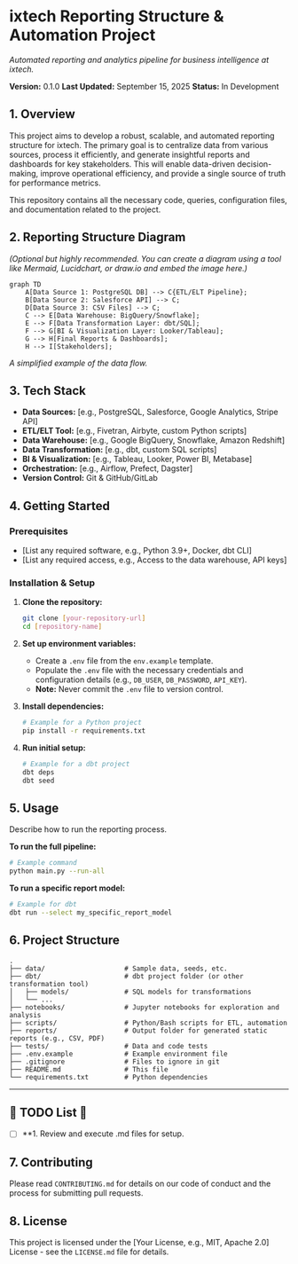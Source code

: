 # ixtech Reporting Structure & Automation Project

*Automated reporting and analytics pipeline for business intelligence at ixtech.*

**Version:** 0.1.0
**Last Updated:** September 15, 2025
**Status:** In Development

## 1\. Overview

This project aims to develop a robust, scalable, and automated reporting structure for ixtech. The primary goal is to centralize data from various sources, process it efficiently, and generate insightful reports and dashboards for key stakeholders. This will enable data-driven decision-making, improve operational efficiency, and provide a single source of truth for performance metrics.

This repository contains all the necessary code, queries, configuration files, and documentation related to the project.

## 2\. Reporting Structure Diagram

*(Optional but highly recommended. You can create a diagram using a tool like Mermaid, Lucidchart, or draw.io and embed the image here.)*

```mermaid
graph TD
    A[Data Source 1: PostgreSQL DB] --> C{ETL/ELT Pipeline};
    B[Data Source 2: Salesforce API] --> C;
    D[Data Source 3: CSV Files] --> C;
    C --> E[Data Warehouse: BigQuery/Snowflake];
    E --> F[Data Transformation Layer: dbt/SQL];
    F --> G[BI & Visualization Layer: Looker/Tableau];
    G --> H[Final Reports & Dashboards];
    H --> I[Stakeholders];
```

*A simplified example of the data flow.*

## 3\. Tech Stack

  * **Data Sources:** [e.g., PostgreSQL, Salesforce, Google Analytics, Stripe API]
  * **ETL/ELT Tool:** [e.g., Fivetran, Airbyte, custom Python scripts]
  * **Data Warehouse:** [e.g., Google BigQuery, Snowflake, Amazon Redshift]
  * **Data Transformation:** [e.g., dbt, custom SQL scripts]
  * **BI & Visualization:** [e.g., Tableau, Looker, Power BI, Metabase]
  * **Orchestration:** [e.g., Airflow, Prefect, Dagster]
  * **Version Control:** Git & GitHub/GitLab

## 4\. Getting Started

### Prerequisites

  - [List any required software, e.g., Python 3.9+, Docker, dbt CLI]
  - [List any required access, e.g., Access to the data warehouse, API keys]

### Installation & Setup

1.  **Clone the repository:**

    ```bash
    git clone [your-repository-url]
    cd [repository-name]
    ```

2.  **Set up environment variables:**

      - Create a `.env` file from the `env.example` template.
      - Populate the `.env` file with the necessary credentials and configuration details (e.g., `DB_USER`, `DB_PASSWORD`, `API_KEY`).
      - **Note:** Never commit the `.env` file to version control.

3.  **Install dependencies:**

    ```bash
    # Example for a Python project
    pip install -r requirements.txt
    ```

4.  **Run initial setup:**

    ```bash
    # Example for a dbt project
    dbt deps
    dbt seed
    ```

## 5\. Usage

Describe how to run the reporting process.

**To run the full pipeline:**

```bash
# Example command
python main.py --run-all
```

**To run a specific report model:**

```bash
# Example for dbt
dbt run --select my_specific_report_model
```

## 6\. Project Structure

```
.
├── data/                    # Sample data, seeds, etc.
├── dbt/                     # dbt project folder (or other transformation tool)
│   ├── models/              # SQL models for transformations
│   └── ...
├── notebooks/               # Jupyter notebooks for exploration and analysis
├── scripts/                 # Python/Bash scripts for ETL, automation
├── reports/                 # Output folder for generated static reports (e.g., CSV, PDF)
├── tests/                   # Data and code tests
├── .env.example             # Example environment file
├── .gitignore               # Files to ignore in git
├── README.md                # This file
└── requirements.txt         # Python dependencies
```

-----

## 🚧 TODO List 🚧

  - [ ] **1. Review and execute .md files for setup.
## 7\. Contributing

Please read `CONTRIBUTING.md` for details on our code of conduct and the process for submitting pull requests.

## 8\. License

This project is licensed under the [Your License, e.g., MIT, Apache 2.0] License - see the `LICENSE.md` file for details.
